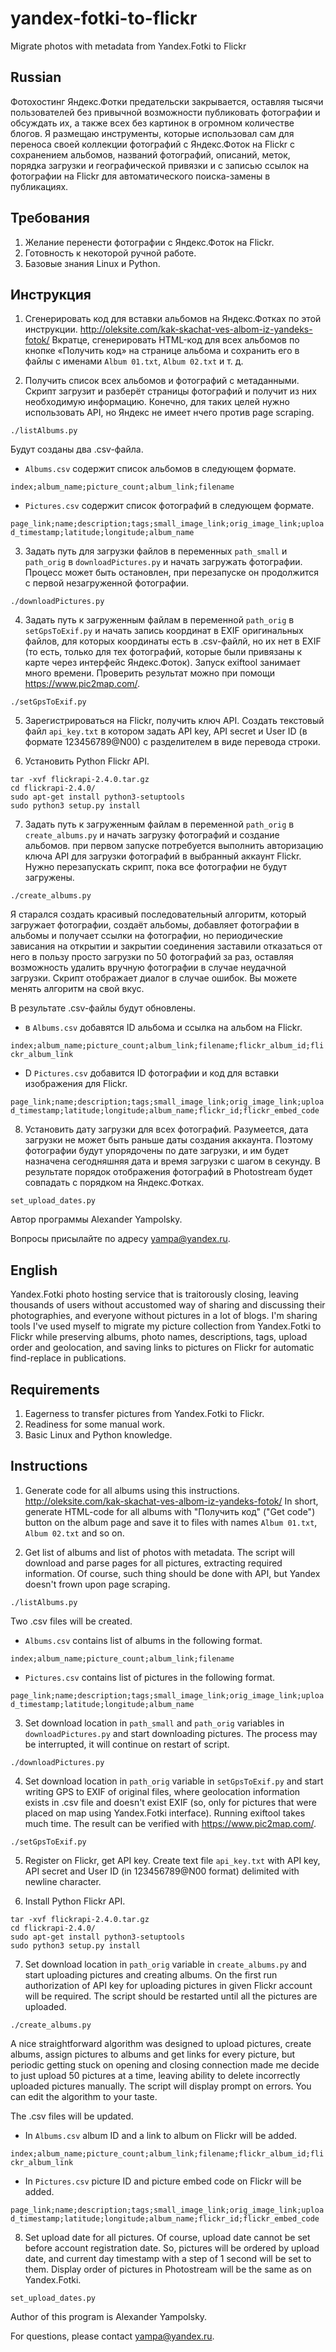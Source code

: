 # yandex-fotki-to-flickr
Migrate photos with metadata from Yandex.Fotki to Flickr

Russian
-------

Фотохостинг Яндекс.Фотки предательски закрывается, оставляя тысячи пользователей без привычной возможности публиковать фотографии и обсуждать их, а также всех без картинок в огромном количестве блогов. Я размещаю инструменты, которые использовал сам для переноса своей коллекции фотографий с Яндекс.Фоток на Flickr с сохранением альбомов, названий фотографий, описаний, меток, порядка загрузки и географической привязки и с записью ссылок на фотографии на Flickr для автоматического поиска-замены в публикациях.

Требования
------------
1. Желание перенести фотографии с Яндекс.Фоток на Flickr.
2. Готовность к некоторой ручной работе.
3. Базовые знания Linux и Python.

Инструкция
------------
1. Сгенерировать код для вставки альбомов на Яндекс.Фотках по этой инструкции. http://oleksite.com/kak-skachat-ves-albom-iz-yandeks-fotok/ Вкратце, сгенерировать HTML-код для всех альбомов по кнопке «Получить код» на странице альбома и сохранить его в файлы с именами `Album 01.txt`, `Album 02.txt` и т. д.

2. Получить список всех альбомов и фотографий с метаданными. Скрипт загрузит и разберёт страницы фотографий и получит из них необходимую информацию. Конечно, для таких целей нужно использовать API, но Яндекс не имеет нчего против page scraping.

```./listAlbums.py```

Будут созданы два .csv-файла.

* `Albums.csv` содержит список альбомов в следующем формате.

```index;album_name;picture_count;album_link;filename```

* `Pictures.csv` содержит список фотографий в следующем формате.

```page_link;name;description;tags;small_image_link;orig_image_link;upload_timestamp;latitude;longitude;album_name```
  
3. Задать путь для загрузки файлов в переменных `path_small` и `path_orig` в `downloadPictures.py` и начать загружать фотографии. Процесс может быть остановлен, при перезапуске он продолжится с первой незагруженной фотографии.

```./downloadPictures.py```
  
4. Задать путь к загруженным файлам в переменной `path_orig` в `setGpsToExif.py` и начать запись координат в EXIF оригинальных файлов, для которых координаты есть в .csv-файлй, но их нет в EXIF (то есть, только для тех фотографий, которые были привязаны к карте через интерфейс Яндекс.Фоток). Запуск exiftool занимает много времени. Проверить результат можно при помощи https://www.pic2map.com/.

```sudo apt-get install exiftool
./setGpsToExif.py
```
  
5. Зарегистрироваться на Flickr, получить ключ API. Создать текстовый файл `api_key.txt` в котором задать API key, API secret и User ID (в формате 123456789@N00) с разделителем в виде перевода строки.

6. Установить Python Flickr API.
```wget https://pypi.python.org/packages/b1/f1/d10fa0872e4f781c2ed47e94e728ecd3c1998f8c8d12e78c7329a25d0727/flickrapi-2.4.0.tar.gz#md5=94e9b9ac81b1dae1b226e22ac6a4375b
tar -xvf flickrapi-2.4.0.tar.gz
cd flickrapi-2.4.0/
sudo apt-get install python3-setuptools
sudo python3 setup.py install
```

7. Задать путь к загруженным файлам в переменной `path_orig` в `create_albums.py` и начать загрузку фотографий и создание альбомов. при первом запуске потребуется выполнить авторизацию ключа API для загрузки фотографий в выбранный аккаунт Flickr. Нужно перезапускать скрипт, пока все фотографии не будут загружены.

```./create_albums.py```

Я старался создать красивый последовательный алгоритм, который загружает фотографии, создаёт альбомы, добавляет фотографии в альбомы и получает ссылки на фотографии, но периодические зависания на открытии и закрытии соединения заставили отказаться от него в пользу просто загрузки по 50 фотографий за раз, оставляя возможность удалить вручную фотографии в случае неудачной загрузки. Скрипт отображает диалог в случае ошибок. Вы можете менять алгоритм на свой вкус.

В результате .csv-файлы будут обновлены.

* в `Albums.csv` добавятся ID альбома и ссылка на альбом на Flickr.

```index;album_name;picture_count;album_link;filename;flickr_album_id;flickr_album_link```

* D `Pictures.csv` добавится ID фотографии и код для вставки изображения для Flickr.

```page_link;name;description;tags;small_image_link;orig_image_link;upload_timestamp;latitude;longitude;album_name;flickr_id;flickr_embed_code```

8. Установить дату загрузки для всех фотографий. Разумеется, дата загрузки не может быть раньше даты создания аккаунта. Поэтому фотографии будут упорядочены по дате загрузки, и им будет назначена сегодняшняя дата и время загрузки с шагом в секунду. В результате порядок отображения фотографий в Photostream будет совпадать с порядком на Яндекс.Фотках.

```set_upload_dates.py```

Автор программы Alexander Yampolsky.

Вопросы присылайте по адресу yampa@yandex.ru.

English
-------

Yandex.Fotki photo hosting service that is traitorously closing, leaving thousands of users without accustomed way of sharing and discussing their photographies, and everyone without pictures in a lot of blogs. I'm sharing tools I've used myself to migrate my picture collection from Yandex.Fotki to Flickr while preserving albums, photo names, descriptions, tags, upload order and geolocation, and saving links to pictures on Flickr for automatic find-replace in publications.

Requirements
------------
1. Eagerness to transfer pictures from Yandex.Fotki to Flickr.
2. Readiness for some manual work.
3. Basic Linux and Python knowledge.

Instructions
------------
1. Generate code for all albums using this instructions. http://oleksite.com/kak-skachat-ves-albom-iz-yandeks-fotok/ In short, generate HTML-code for all albums with "Получить код" ("Get code") button on the album page and save it to files with names `Album 01.txt`, `Album 02.txt` and so on.

2. Get list of albums and list of photos with metadata. The script will download and parse pages for all pictures, extracting required information. Of course, such thing should be done with API, but Yandex doesn't frown upon page scraping.

```./listAlbums.py```

Two .csv files will be created.

* `Albums.csv` contains list of albums in the following format.

```index;album_name;picture_count;album_link;filename```

* `Pictures.csv` contains list of pictures in the following format.

```page_link;name;description;tags;small_image_link;orig_image_link;upload_timestamp;latitude;longitude;album_name```
  
3. Set download location in `path_small` and `path_orig` variables in `downloadPictures.py` and start downloading pictures. The process may be interrupted, it will continue on restart of script.

```./downloadPictures.py```
  
4. Set download location in `path_orig` variable in `setGpsToExif.py` and start writing GPS to EXIF of original files, where geolocation information exists in .csv file and doesn't exist EXIF (so, only for pictures that were placed on map using Yandex.Fotki interface). Running exiftool takes much time. The result can be verified with https://www.pic2map.com/.

```sudo apt-get install exiftool
./setGpsToExif.py
```
  
5. Register on Flickr, get API key. Create text file `api_key.txt` with API key, API secret and User ID (in 123456789@N00 format) delimited with newline character.

6. Install Python Flickr API.
```wget https://pypi.python.org/packages/b1/f1/d10fa0872e4f781c2ed47e94e728ecd3c1998f8c8d12e78c7329a25d0727/flickrapi-2.4.0.tar.gz#md5=94e9b9ac81b1dae1b226e22ac6a4375b
tar -xvf flickrapi-2.4.0.tar.gz
cd flickrapi-2.4.0/
sudo apt-get install python3-setuptools
sudo python3 setup.py install
```

7. Set download location in `path_orig` variable in `create_albums.py` and start uploading pictures and creating albums. On the first run authorization of API key for uploading pictures in given Flickr account will be required. The script should be restarted until all the pictures are uploaded.

```./create_albums.py```

A nice straightforward algorithm was designed to upload pictures, create albums, assign pictures to albums and get links for every picture, but periodic getting stuck on opening and closing connection made me decide to just upload 50 pictures at a time, leaving ability to delete incorrectly uploaded pictures manually. The script will display prompt on errors. You can edit the algorithm to your taste.

The .csv files will be updated.

* In `Albums.csv` album ID and a link to album on Flickr will be added.

```index;album_name;picture_count;album_link;filename;flickr_album_id;flickr_album_link```

* In `Pictures.csv` picture ID and picture embed code on Flickr will be added.

```page_link;name;description;tags;small_image_link;orig_image_link;upload_timestamp;latitude;longitude;album_name;flickr_id;flickr_embed_code```

8. Set upload date for all pictures. Of course, upload date cannot be set before account registration date. So, pictures will be ordered by upload date, and current day timestamp with a step of 1 second will be set to them. Display order of pictures in Photostream will be the same as on Yandex.Fotki.

```set_upload_dates.py```

Author of this program is Alexander Yampolsky.

For questions, please contact yampa@yandex.ru.
